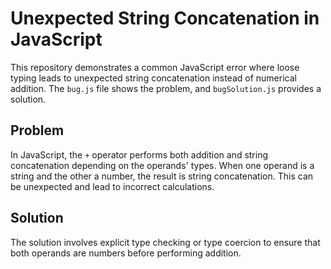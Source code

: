 # Unexpected String Concatenation in JavaScript
This repository demonstrates a common JavaScript error where loose typing leads to unexpected string concatenation instead of numerical addition.  The `bug.js` file shows the problem, and `bugSolution.js` provides a solution.

## Problem
In JavaScript, the `+` operator performs both addition and string concatenation depending on the operands' types. When one operand is a string and the other a number, the result is string concatenation.  This can be unexpected and lead to incorrect calculations.

## Solution
The solution involves explicit type checking or type coercion to ensure that both operands are numbers before performing addition.